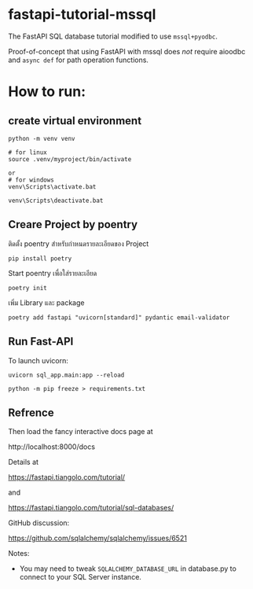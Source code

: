 # fastapi-tutorial-mssql
The FastAPI SQL database tutorial modified to use `mssql+pyodbc`.

Proof-of-concept that using FastAPI with mssql does *not* require
aioodbc and `async def` for path operation functions.

# How to run:

## create virtual environment

```
python -m venv venv
```

```
# for linux
source .venv/myproject/bin/activate

or
# for windows
venv\Scripts\activate.bat

venv\Scripts\deactivate.bat
```

## Creare Project by poentry
ติดตั้ง poentry สำหรับกำหนดรายละเอียดของ Project
```
pip install poetry
```

Start poentry เพื่อใส่รายละเอียด
```
poetry init
```

เพิ่ม Library และ package
```
poetry add fastapi "uvicorn[standard]" pydantic email-validator
```

## Run Fast-API
To launch uvicorn:
```
uvicorn sql_app.main:app --reload
```

```
python -m pip freeze > requirements.txt
```

## Refrence
Then load the fancy interactive docs page at

http://localhost:8000/docs

Details at

https://fastapi.tiangolo.com/tutorial/

and

https://fastapi.tiangolo.com/tutorial/sql-databases/

GitHub discussion:

https://github.com/sqlalchemy/sqlalchemy/issues/6521

Notes:

- You may need to tweak `SQLALCHEMY_DATABASE_URL` in database.py to connect
to your SQL Server instance.